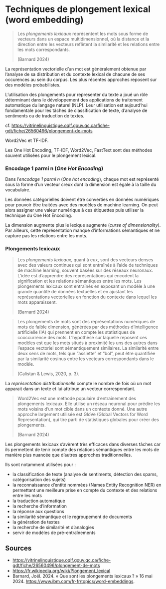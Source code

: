 # Techniques de plongement lexical (word embedding)

> Les *plongements lexicaux* représentent les mots sous forme de vecteurs dans un espace multidimensionnel, où la distance et la direction entre les vecteurs reflètent la similarité et les relations entre les mots correspondants.
>
> (Barnard 2024)

La représentation vectorielle d’un mot est généralement obtenue par l’analyse de sa distribution et du contexte lexical de chacune de ses occurences au sein du corpus. Les plus récentes approches reposent sur des modèles probabilistes.

L’utilisation des plongements pour representer du texte a joué un rôle déterminant dans le développement des applications de traitement automatique du langage naturel (NLP). Leur utilisation est aujourd’hui fondamentale pour les tâches de classification de texte, d’analyse de sentiments ou de traduction de textes.

cf. https://vitrinelinguistique.oqlf.gouv.qc.ca/fiche-gdt/fiche/26560496/plongement-de-mots

Word2Vec et TF-IDF.

Les One Hot Encoding, TF-IDF, Word2Vec, FastText sont des méthodes souvent utilisées pour le plongement lexical.

### Encodage 1 parmi n (*One Hot Encoding*)

Dans l’*encodage 1 parmi n* (*One hot encoding*), chaque mot est représenté sous la forme d’un vecteur creux dont la dimension est égale à la taille du vocabulaire.

Les données catégorielles doivent être converties en données numériques pour pouvoir être traitées avec des modèles de machine learning. On peut alors assigner une valeur numérique à ces étiquettes puis utiliser la technique du One Hot Encoding.

La dimension augmente plus le lexique augmente (*curse of*
*dimensionality*). Par ailleurs, cette représentation manque d’informations sémantiques et ne capture pas les relations entre les mots.

### Plongements lexicaux

> Les *plongements lexicaux*, quant à eux, sont des vecteurs denses avec des valeurs continues qui sont entraînés à l’aide de techniques de machine learning, souvent basées sur des réseaux neuronaux. L’idée est d’apprendre des représentations qui encodent la signification et les relations sémantiques entre les mots. Les plongements lexicaux sont entraînés en exposant un modèle à une grande quantité de données textuelles et en ajustant les représentations vectorielles en fonction du contexte dans lequel les mots apparaissent.
>
> (Barnard 2024)

>Les plongements de mots sont des représentations numériques de mots de faible dimension, générées par des méthodes d’intelligence artificielle (IA) qui prennent en compte les statistiques de cooccurrence des mots. L’hypothèse sur laquelle reposent ces modèles est que les mots situés à proximité les uns des autres dans l’espace vectoriel sont sémantiquement similaires. La similarité entre deux sens de mots, tels que “assiette” et “bol”, peut être quantifiée par la similarité cosinus entre les vecteurs correspondants dans le modèle. 
>
>(Calistan & Lewis, 2020, p. 3).

La *représentation distributionnelle* compte le nombre de fois où un mot apparait dans un texte et lui attribue un vecteur correspondant.

> Word2Vec est une méthode populaire d’entraînement des plongements lexicaux. Elle utilise un réseau neuronal pour prédire les mots voisins d’un mot cible dans un contexte donné. Une autre approche largement utilisée est GloVe (Global Vectors for Word Representation), qui tire parti de statistiques globales pour créer des plongements.
>
> (Barnard 2024)

Les plongements lexicaux s’avèrent très efficaces dans diverses tâches car ils permettent de tenir compte des relations sémantiques entre les mots de manière plus nuancée que d’autres approches traditionnelles.

Ils sont notamment utilisées pour :

- la classification de texte (analyse de sentiments, détection des spams, catégorisation des sujets)
- la reconnaissance d’entité nommées (Names Entity Recognition NER) en permettant une meilleure prise en compte du contexte et des relations entre les mots
- la traduction automatique
- la recherche d’information
- la réponse aux questions
- la similarité sémantique et le regroupement de documents
- la génération de textes
- la recherche de similarité et d’analogies
- servir de modèles de pré-entraînements

## Sources

- https://vitrinelinguistique.oqlf.gouv.qc.ca/fiche-gdt/fiche/26560496/plongement-de-mots
- https://fr.wikipedia.org/wiki/Plongement_lexical
- Barnard, Joël. 2024. « Que sont les plongements lexicaux ? » 16 mai 2024. https://www.ibm.com/fr-fr/topics/word-embeddings.